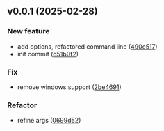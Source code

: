 ## v0.0.1 (2025-02-28)

### New feature

- add options, refactored command line ([490c517](https://github.com/waynezhang/dotr/commit/490c517d73410d6e41a9a7223aa43194ded2ede0))
- init commit ([d51b0f2](https://github.com/waynezhang/dotr/commit/d51b0f22ebb5b02012d6b607adcfd85e47245c9d))

### Fix

- remove windows support ([2be4691](https://github.com/waynezhang/dotr/commit/2be4691d65b6d6d80c00b9cafca12babb6a5a5a7))

### Refactor

- refine args ([0699d52](https://github.com/waynezhang/dotr/commit/0699d522ebc33dc50008409af915eb56bb6c7630))
